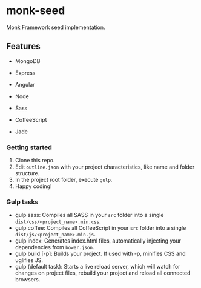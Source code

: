 # monk-seed
Monk Framework seed implementation.

## Features
- MongoDB
- Express
- Angular
- Node

- Sass
- CoffeeScript
- Jade

### Getting started
1) Clone this repo.
2) Edit ```outline.json``` with your project characteristics, like name and folder structure.
3) In the project root folder, execute ```gulp```.
4) Happy coding!
### Gulp tasks
- gulp sass: Compiles all SASS in your ```src``` folder into a single ```dist/css/<project_name>.min.css```.
- gulp coffee: Compiles all CoffeeScript in your ```src``` folder into a single ```dist/js/<project_name>.min.js```.
- gulp index: Generates index.html files, automatically injecting your dependencies from ```bower.json```.
- gulp build [-p]: Builds your project. If used with -p, minifies CSS and uglifies JS.
- gulp (default task): Starts a live reload server, which will watch for changes on project files, rebuild your project and reload all connected browsers.
